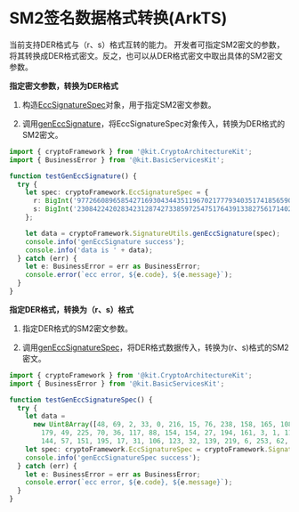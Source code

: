# SM2签名数据格式转换(ArkTS)

当前支持DER格式与（r、s）格式互转的能力。
开发者可指定SM2密文的参数，将其转换成DER格式密文。反之，也可以从DER格式密文中取出具体的SM2密文参数。

**指定密文参数，转换为DER格式**
1. 构造[EccSignatureSpec](../../reference/apis-crypto-architecture-kit/js-apis-cryptoFramework.md#eccsignaturespec20)对象，用于指定SM2密文参数。

2. 调用[genEccSignature](../../reference/apis-crypto-architecture-kit/js-apis-cryptoFramework.md#geneccsignature20)，将EccSignatureSpec对象传入，转换为DER格式的SM2密文。

```ts
import { cryptoFramework } from '@kit.CryptoArchitectureKit';
import { BusinessError } from '@kit.BasicServicesKit';

function testGenEccSignature() {
  try {
    let spec: cryptoFramework.EccSignatureSpec = {
      r: BigInt('97726608965854271693043443511967021777934035174185659091642456228829830775155'),
      s: BigInt('23084224202834231287427338597254751764391338275617140205467537273296855150376'),
    };

    let data = cryptoFramework.SignatureUtils.genEccSignature(spec);
    console.info('genEccSignature success');
    console.info('data is ' + data);
  } catch (err) {
    let e: BusinessError = err as BusinessError;
    console.error(`ecc error, ${e.code}, ${e.message}`);
  }
}
```

**指定DER格式，转换为（r、s）格式**
1. 指定DER格式的SM2密文参数。

2. 调用[genEccSignatureSpec](../../reference/apis-crypto-architecture-kit/js-apis-cryptoFramework.md#geneccsignaturespec20)，将DER格式数据传入，转换为(r、s)格式的SM2密文。

```ts
import { cryptoFramework } from '@kit.CryptoArchitectureKit';
import { BusinessError } from '@kit.BasicServicesKit';

function testGenEccSignatureSpec() {
  try {
    let data =
      new Uint8Array([48, 69, 2, 33, 0, 216, 15, 76, 238, 158, 165, 108, 76, 72, 63, 115, 52, 255, 51, 149, 54, 224,
        179, 49, 225, 70, 36, 117, 88, 154, 154, 27, 194, 161, 3, 1, 115, 2, 32, 51, 9, 53, 55, 248, 82, 7, 159, 179,
        144, 57, 151, 195, 17, 31, 106, 123, 32, 139, 219, 6, 253, 62, 240, 181, 134, 214, 107, 27, 230, 175, 40]);
    let spec: cryptoFramework.EccSignatureSpec = cryptoFramework.SignatureUtils.genEccSignatureSpec(data);
    console.info('genEccSignatureSpec success');
  } catch (err) {
    let e: BusinessError = err as BusinessError;
    console.error(`ecc error, ${e.code}, ${e.message}`);
  }
}
```
